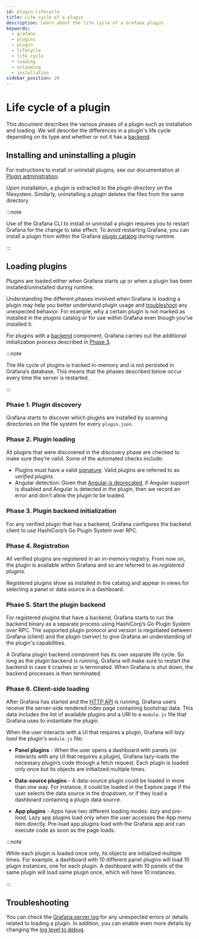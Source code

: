 ```yaml
---
id: plugin-lifecycle
title: Life cycle of a plugin
description: Learn about the life cycle of a Grafana plugin.
keywords:
  - grafana
  - plugins
  - plugin
  - lifecycle
  - life cycle
  - loading
  - unloading
  - installation
sidebar_position: 20
---
```


# Life cycle of a plugin

This document describes the various phases of a plugin such as installation and loading. We will describe the differences in a plugin's life cycle depending on its type and whether or not it has a [backend](./backend-plugins/).

## Installing and uninstalling a plugin

For instructions to install or uninstall plugins, see our documentation at [Plugin administration](https://grafana.com/docs/grafana/latest/administration/plugin-management/#install-grafana-plugins).

Upon installation, a plugin is extracted to the _plugin directory_ on the filesystem. Similarly, uninstalling a plugin deletes the files from the same directory.

:::note

Use of the Grafana CLI to install or uninstall a plugin requires you to restart Grafana for the change to take effect. To avoid restarting Grafana, you can install a plugin from within the Grafana [plugin catalog](https://grafana.com/plugins/) during runtime.

:::

## Loading plugins

Plugins are loaded either when Grafana starts up or when a plugin has been installed/uninstalled during runtime.

Understanding the different phases involved when Grafana is loading a plugin may help you better understand plugin usage and [troubleshoot](#troubleshooting) any unexpected behavior. For example, why a certain plugin is not marked as installed in the plugins catalog or for use within Grafana even though you've installed it.

For plugins with a [backend](./backend-plugins) component, Grafana carries out the additional initialization process described in [Phase 3](#phase-3-plugin-backend-initialization).

:::note

The life cycle of plugins is tracked in-memory and is not persisted in Grafana’s database. This means that the phases described below occur every time the server is restarted.

:::

### Phase 1. Plugin discovery

Grafana starts to discover which plugins are installed by scanning directories on the file system for every `plugin.json`.

### Phase 2. Plugin loading

All plugins that were discovered in the discovery phase are checked to make sure they’re valid. Some of the automated checks include:

- Plugins must have a valid [signature](https://grafana.com/docs/grafana/latest/administration/plugin-management/#plugin-signatures). Valid plugins are referred to as _verified plugins_.
- Angular detection: Given that [Angular is deprecated](https://grafana.com/docs/grafana/latest/developers/angular_deprecation/), if Angular support is disabled and Angular is detected in the plugin, then we record an error and don't allow the plugin to be loaded.

### Phase 3. Plugin backend initialization

For any verified plugin that has a backend, Grafana configures the backend client to use HashiCorp’s Go Plugin System over RPC.

### Phase 4. Registration

All verified plugins are registered in an in-memory registry. From now on, the plugin is available within Grafana and so are referred to as _registered plugins_.

Registered plugins show as installed in the catalog and appear in views for selecting a panel or data source in a dashboard.

### Phase 5. Start the plugin backend

For registered plugins that have a backend, Grafana starts to run the backend binary as a separate process using HashiCorp’s Go Plugin System over RPC. The supported plugin protocol and version is negotiated between Grafana (client) and the plugin (server) to give Grafana an understanding of the plugin's capabilities.

A Grafana plugin backend component has its own separate life cycle. So long as the plugin backend is running, Grafana will make sure to restart the backend in case it crashes or is terminated. When Grafana is shut down, the backend processes is then terminated.

### Phase 6. Client-side loading

After Grafana has started and the [HTTP API](https://grafana.com/docs/grafana/latest/developers/http_api/) is running, Grafana users receive the server-side rendered index page containing bootstrap data. This data includes the list of available plugins and a URI to a `module.js` file that Grafana uses to instantiate the plugin.

When the user interacts with a UI that requires a plugin, Grafana will _lazy load_ the plugin's `module.js` file:

- **Panel plugins** - When the user opens a dashboard with panels (or interacts with any UI that requires a plugin), Grafana lazy-loads the necessary plugin’s code through a fetch request. Each plugin is loaded only once but its objects are initialized multiple times.

- **Data-source plugins** - A data-source plugin could be loaded in more than one way. For instance, it could be loaded in the Explore page if the user selects the data source in the dropdown, or if they load a dashboard containing a plugin data source.

- **App plugins** - Apps have two different loading modes: _lazy_ and _pre-load_. Lazy app plugins load only when the user accesses the App menu item directly. Pre-load app plugins load with the Grafana app and can execute code as soon as the page loads.

:::note

While each plugin is loaded once only, its objects are initialized multiple times. For example, a dashboard with 10 different panel plugins will load 10 plugin instances, one for each plugin. A dashboard with 10 panels of the same plugin will load same plugin once, which will have 10 instances.

:::

## Troubleshooting

You can check the [Grafana server log](https://grafana.com/docs/grafana/latest/troubleshooting/#troubleshoot-with-logs) for any unexpected errors or details related to loading a plugin. In addition, you can enable even more details by changing the [log level to debug](https://grafana.com/docs/grafana/latest/setup-grafana/configure-grafana/#log).
